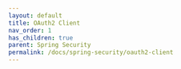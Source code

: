 ```yaml
---
layout: default
title: OAuth2 Client
nav_order: 1
has_children: true
parent: Spring Security
permalink: /docs/spring-security/oauth2-client
---
```


